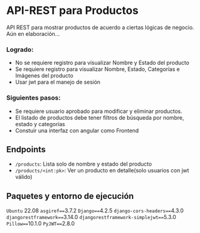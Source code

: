 # API-REST para Productos
API REST para mostrar productos de acuerdo a ciertas lógicas de negocio. Aún en elaboración...
### Logrado:
* No se requiere registro para visualizar Nombre y Estado del producto
* Se requiere registro para visualizar Nombre, Estado, Categorías e Imágenes del
producto
* Usar jwt para el manejo de sesión
### Siguientes pasos: 
* Se requiere usuario aprobado para modificar y eliminar productos.
* El listado de productos debe tener filtros de búsqueda por nombre, estado y
categorías
* Constuir una interfaz con angular como Frontend

## Endpoints
* `/products`: Lista solo de nombre y estado del producto
* `/products/<int:pk>`: Ver un producto en detalle(solo usuarios con jwt válido)

## Paquetes y entorno de ejecución
`Ubuntu` 22.08
`asgiref==`3.7.2
`Django==`4.2.5
`django-cors-headers==`4.3.0
`djangorestframework==`3.14.0
`djangorestframework-simplejwt==`5.3.0
`Pillow==`10.1.0
`PyJWT==`2.8.0
